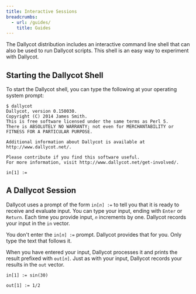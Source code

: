 ```yaml
---
title: Interactive Sessions
breadcrumbs:
  - url: /guides/
    title: Guides
---
```


The Dallycot distribution includes an interactive command line shell that can also be used to run Dallycot scripts. This shell is an easy way to experiment with Dallycot.

## Starting the Dallycot Shell

To start the Dallycot shell, you can type the following at your operating system prompt:

```shell
$ dallycot
Dallycot, version 0.150030.
Copyright (C) 2014 James Smith.
This is free software licensed under the same terms as Perl 5.
There is ABSOLUTELY NO WARRANTY; not even for MERCHANTABILITY or
FITNESS FOR A PARTICULAR PURPOSE.

Additional information about Dallycot is available at http://www.dallycot.net/.

Please contribute if you find this software useful.
For more information, visit http://www.dallycot.net/get-involved/.

in[1] :=
```

## A Dallycot Session

Dallycot uses a prompt of the form <code>in[<em>n</em>] :=</code> to tell you that it is ready to receive and evaluate input. You can type your input, ending with `Enter` or `Return`. Each time you provide input, <code><em>n</em></code> increments by one. Dallycot records your input in the `in` vector.

You don't enter the <code>in[<em>n</em>] :=</code> prompt. Dallycot provides that for you. Only type the text that follows it.

When you have entered your input, Dallycot processes it and prints the result prefixed with <code>out[<em>n</em>]</code>. Just as with your input, Dallycot records your results in the `out` vector.

```text
in[1] := sin(30)

out[1] := 1/2

```
